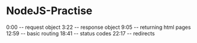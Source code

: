 # NodeJS-Practise

0:00 -- request object
3:22 -- response object
9:05 -- returning html pages
12:59 -- basic routing
18:41 -- status codes
22:17 -- redirects
